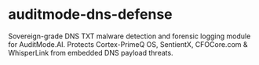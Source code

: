# auditmode-dns-defense
Sovereign-grade DNS TXT malware detection and forensic logging module for AuditMode.AI. Protects Cortex-PrimeQ OS, SentientX, CFOCore.com &amp; WhisperLink from embedded DNS payload threats.
